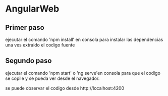 # AngularWeb

## Primer paso

ejecutar el comando 'npm install' en consola para instalar las dependencias una ves extraido el codigo fuente

## Segundo paso

ejecutar el comando 'npm start' o  'ng serve'en consola para que el codigo se copile y se pueda ver desde el navegador.

se puede observar el codigo desde http://localhost:4200
